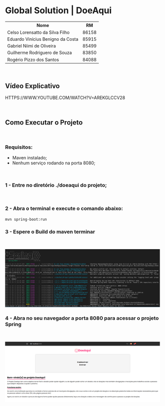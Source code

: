 # Global Solution | DoeAqui

<table>
    <tr>
        <th>Nome</th>
        <th>RM</th>
    </tr>
    <tr>
        <td>Celso Lorensatto da Silva Filho</td>
        <td>86158</td>
    </tr>
    <tr>
        <td>Eduardo Vinícius Benigno da Costa</td>
        <td>85915</td>
    </tr>
    <tr>
        <td>Gabriel Niimi de Oliveira</td>
        <td>85499</td>
    </tr>
    <tr>
        <td>Guilherme Rodriguero de Souza</td>
        <td>83850</td>
    </tr>
    <tr>
        <td>Rogério Pizzo dos Santos</td>
        <td>84088</td>
    </tr>
</table>

<br/>

## Vídeo Explicativo

HTTPS://WWW.YOUTUBE.COM/WATCH?V=AREKGLCCV28

<br/>

## Como Executar o Projeto

<br/>

###  Requisitos:

* Maven instalado;
* Nenhum serviço rodando na porta 8080;

<br/>

### 1 - Entre no diretório ./doeaqui do projeto;
<br/>

### 2 - Abra o terminal e execute o comando abaixo:

```console
mvn spring-boot:run
```  

### 3 - Espere o Build do maven terminar

<br/>

![Build](img/01.png)

### 4 - Abra no seu navegador a porta 8080 para acessar o projeto Spring

<br/>

![Projeto](img/02.png)


